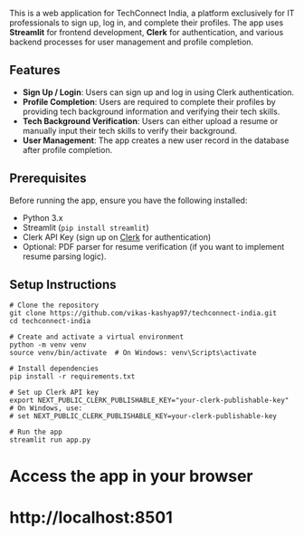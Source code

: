 This is a web application for TechConnect India, a platform exclusively for IT professionals to sign up, log in, and complete their profiles. The app uses **Streamlit** for frontend development, **Clerk** for authentication, and various backend processes for user management and profile completion.

## Features

- **Sign Up / Login**: Users can sign up and log in using Clerk authentication.
- **Profile Completion**: Users are required to complete their profiles by providing tech background information and verifying their tech skills.
- **Tech Background Verification**: Users can either upload a resume or manually input their tech skills to verify their background.
- **User Management**: The app creates a new user record in the database after profile completion.

## Prerequisites


Before running the app, ensure you have the following installed:

- Python 3.x
- Streamlit (`pip install streamlit`)
- Clerk API Key (sign up on [Clerk](https://clerk.dev/) for authentication)
- Optional: PDF parser for resume verification (if you want to implement resume parsing logic).

## Setup Instructions

```
# Clone the repository
git clone https://github.com/vikas-kashyap97/techconnect-india.git
cd techconnect-india
```

```
# Create and activate a virtual environment
python -m venv venv
source venv/bin/activate  # On Windows: venv\Scripts\activate
```
```
# Install dependencies
pip install -r requirements.txt
```
```
# Set up Clerk API key
export NEXT_PUBLIC_CLERK_PUBLISHABLE_KEY="your-clerk-publishable-key"
# On Windows, use:
# set NEXT_PUBLIC_CLERK_PUBLISHABLE_KEY=your-clerk-publishable-key
```
```
# Run the app
streamlit run app.py
```

# Access the app in your browser
# http://localhost:8501
